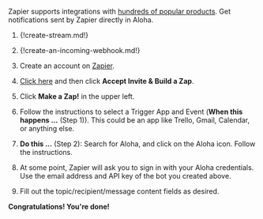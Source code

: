 Zapier supports integrations with
[hundreds of popular products](https://zapier.com/apps). Get notifications
sent by Zapier directly in Aloha.

1. {!create-stream.md!}

1. {!create-an-incoming-webhook.md!}

1. Create an account on [Zapier](https://zapier.com).

1. [Click here](https://zapier.com/developer/public-invite/8304/bb0e9784d171eb44762c1bef4fcba2df/)
   and then click **Accept Invite & Build a Zap**.

1. Click **Make a Zap!** in the upper left.

1. Follow the instructions to select a Trigger App and Event (**When this happens ...** (Step 1)).
   This could be an app like Trello, Gmail, Calendar, or anything else.

1. **Do this ...** (Step 2): Search for Aloha, and click on the Aloha icon. Follow the instructions.

1. At some point, Zapier will ask you to sign in with your Aloha
   credentials. Use the email address and API key of the bot you created above.

1. Fill out the topic/recipient/message content fields as desired.

**Congratulations! You're done!**
